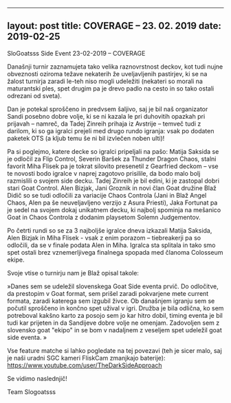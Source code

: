 
---
layout: post
title: COVERAGE – 23. 02. 2019
date: 2019-02-25
---
SloGoatsss Side Event 23-02-2019 – COVERAGE

Današnji turnir zaznamujeta tako velika raznovrstnost deckov, kot tudi nujne obveznosti oziroma težave nekaterih že uveljavljenih pastirjev, ki se na žalost turnirja zaradi le-teh niso mogli udeležiti (nekateri so morali na maturantski ples, spet drugim pa je drevo padlo na cesto in so tako ostali odrezani od sveta).

Dan je potekal sproščeno in predvsem šaljivo, saj je bil naš organizator Sandi posebno dobre volje, ki se ni kazala le pri duhovitih opazkah pri prijavah – namreč, da Tadej Zinreih prihaja iz Avstrije – temveč tudi z darilom, ki so ga igralci prejeli med drugo rundo igranja: vsak po dodaten paketek OTS (a kljub temu še ni bil izvlečen noben ulti)!

Pa si poglejmo, katere decke so igralci pripeljali na pašo: Matija Saksida se je odločil za Flip Control, Severin Baršek za Thunder Dragon Chaos, stalni favorit Miha Flisek pa je tokrat silovito presenetil z Gearfried deckom – vse te novosti bodo igralce v naprej zagotovo prisilile, da bodo malo bolj razmislili o svojem side decku. Tadej Zinreih je bil edini, ki je zastopal dobri stari Goat Control. Alen Bizjak, Jani Groznik in novi član Goat družine Blaž Didič so se tudi odločili za variacije Chaos Controla (Jani in Blaž Angel Chaos, Alen pa še neuveljavljeno verzijo z Asura Priesti), Jaka Fortunat pa je sedel na svojem dokaj unikatnem decku, ki najbolj spominja na mešanico Goat in Chaos Controla z dodanim playsetom Solemn Judgementov.

Po četrti rundi so se za 3 najboljše igralce dneva izkazali Matija Saksida, Alen Bizjak in Miha Flisek - vsak z enim porazom – tiebreakerji pa so odločili, da se v finale podata Alen in Miha. Igralca sta splitala in tako smo spet ostali brez vznemerljivega finalnega spopada med članoma Colosseum ekipe.

Svoje vtise o turnirju nam je Blaž opisal takole:

»Danes sem se udeležil slovenskega Goat Side eventa prvič. Do odločitve, da prestopim v Goat format, sem prišel zaradi pokvarjene mete current formata, zaradi katerega sem izgubil živce. Ob današnjem igranju sem se počutil sproščeno in končno spet užival v igri. Družba je bila odlična, ko sem potreboval kakšno karto za posojo sem jo kar hitro dobil, timing eventa je bil tudi kar prijeten in da Sandijeve dobre volje ne omenjam. Zadovoljen sem z slovensko goat "ekipo" in se bom v nadaljnem z veseljem spet udeležil goat side eventa. »

Vse feature matche si lahko pogledate na tej povezavi (teh je sicer malo, saj je naši uradni SGC kameri FliskCam zmanjkajo baterije): <https://www.youtube.com/user/TheDarkSideApproach>

Se vidimo naslednjič!

Team Slogoatsss
